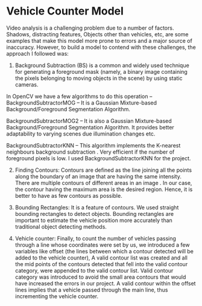 # Vehicle Counter Model
Video analysis is a challenging problem due to a number of factors. Shadows, distracting features, Objects other than vehicles, etc, are some examples that make this model more prone to errors and a major source of inaccuracy. However, to build a model to contend with these challenges, the approach I followed was: 

1) Background Subtraction (BS) is a common and widely used technique for generating a foreground mask (namely, a binary image containing the pixels belonging to moving objects in the scene) by using static cameras.

In OpenCV we have a few algorithms to do this operation –
BackgroundSubtractorMOG – It is a Gaussian Mixture-based Background/Foreground Segmentation Algorithm.

BackgroundSubtractorMOG2 – It is also a Gaussian Mixture-based Background/Foreground Segmentation Algorithm. It provides better adaptability to varying scenes due illumination changes etc.

BackgroundSubtractorKNN – This algorithm implements the K-nearest neighbours background subtraction . Very efficient if the number of foreground pixels is low.
I used BackgroundSubtractorKNN for the project. 

2) Finding Contours:
Contours are defined as the line joining all the points along the boundary of an image that are having the same intensity. There are multiple contours of different areas in an image . In our case, the contour having the maximum area is the desired region. Hence, it is better to have as few contours as possible. 

3) Bounding Rectangles: 
It is a feature of contours. We used straight bounding rectangles to detect objects. Bounding rectangles are important to estimate the vehicle position more accurately than traditional object detecting methods.

4) Vehicle counter: 
Finally, to count the number of vehicles passing through a line whose coordinates were set by us, we introduced a few variables like offset (the lines between which a contour detected will be added to the vehicle counter), A valid contour list was created and all the mid points of the contours detected that fell into the valid contour category, were appended to the valid contour list. Valid contour category was introduced to avoid the small area contours that would have increased the errors in our project. A valid contour within the offset lines implies that a vehicle passed through the main line, thus incrementing the vehicle counter. 
